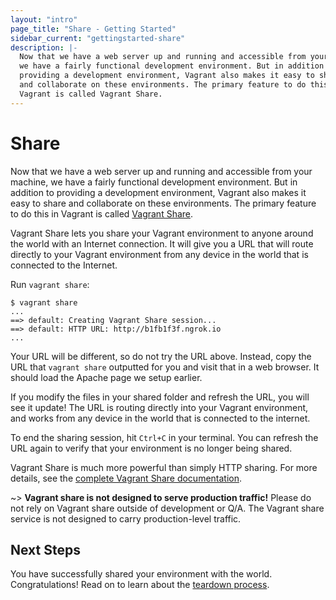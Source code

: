 ```yaml
---
layout: "intro"
page_title: "Share - Getting Started"
sidebar_current: "gettingstarted-share"
description: |-
  Now that we have a web server up and running and accessible from your machine,
  we have a fairly functional development environment. But in addition to
  providing a development environment, Vagrant also makes it easy to share
  and collaborate on these environments. The primary feature to do this in
  Vagrant is called Vagrant Share.
---
```


# Share

Now that we have a web server up and running and accessible from your machine,
we have a fairly functional development environment. But in addition to
providing a development environment, Vagrant also makes it easy to share
and collaborate on these environments. The primary feature to do this in
Vagrant is called [Vagrant Share](/docs/share/).

Vagrant Share lets you share your Vagrant environment to anyone around the
world with an Internet connection. It will give you a URL that will route
directly to your Vagrant environment from any device in the world that is
connected to the Internet.

Run `vagrant share`:

```
$ vagrant share
...
==> default: Creating Vagrant Share session...
==> default: HTTP URL: http://b1fb1f3f.ngrok.io
...
```

Your URL will be different, so do not try the URL above. Instead, copy
the URL that `vagrant share` outputted for you and visit that in a web
browser. It should load the Apache page we setup earlier.

If you modify the files in your shared folder and refresh the URL, you will
see it update! The URL is routing directly into your Vagrant environment,
and works from any device in the world that is connected to the internet.

To end the sharing session, hit `Ctrl+C` in your terminal. You can refresh
the URL again to verify that your environment is no longer being shared.

Vagrant Share is much more powerful than simply HTTP sharing. For more
details, see the [complete Vagrant Share documentation](/docs/share/).

~> **Vagrant share is not designed to serve production traffic!** Please do not
rely on Vagrant share outside of development or Q/A. The Vagrant share service
is not designed to carry production-level traffic.

## Next Steps

You have successfully shared your environment with the world. Congratulations!
Read on to learn about the [teardown process](/intro/getting-started/teardown.html).
